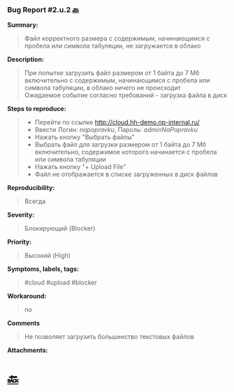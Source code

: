### Bug Report #2.u.2 [🔙](../solutions/solution_2.md)
**Summary:**
> Файл корректного размера с содержимым, начинающимся с пробела или символа табуляции, не загружается в облако  

**Description:**
> При попытке загрузить файл размером от 1 байта до 7 Мб включительно с содержимым, начинающимся с пробела или символа табуляции, в облако ничего не происходит\
> Ожидаемое событие согласно требований - загрузка файла в диск

**Steps to reproduce:**
> - Перейти по ссылке http://cloud.hh-demo.np-internal.ru/
> - Ввести Логин: *napopravku*, Пароль: *adminNaPopravku* 
> - Нажать кнопку "Выбрать файлы"
> - Выбрать файл для загрузки размером от 1 байта до 7 Мб включительно, содержимое которого начинается с пробела или символа табуляции
> - Нажать кнопку "+ Upload File"
> - Файл не отображается в списке загруженных в диск файлов


**Reproducibility:**
> Всегда
> 
**Severity:**
> Блокирующий (Blocker)  
> 
**Priority:**
> Высокий (High)
> 
**Symptoms, labels, tags:**
> #cloud #upload #blocker
> 
**Workaround:**
> no
> 
**Comments**
> Не позволяет загрузить большинство текстовых файлов

**Attachments:**

# [🔙](../solutions/solution_2.md)
